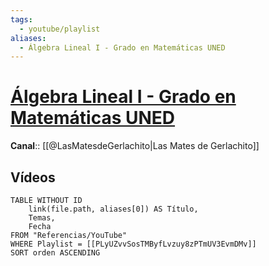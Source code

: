 ```yaml
---
tags:
  - youtube/playlist
aliases:
  - Álgebra Lineal I - Grado en Matemáticas UNED
---
```

# [Álgebra Lineal I - Grado en Matemáticas UNED](https://www.youtube.com/playlist?list=PLyUZvvSosTMByfLvzuy8zPTmUV3EvmDMv)
**Canal**:: [[@LasMatesdeGerlachito|Las Mates de Gerlachito]]

## Vídeos
```dataview
TABLE WITHOUT ID
    link(file.path, aliases[0]) AS Título,
    Temas,
    Fecha    
FROM "Referencias/YouTube"
WHERE Playlist = [[PLyUZvvSosTMByfLvzuy8zPTmUV3EvmDMv]]
SORT orden ASCENDING
```
